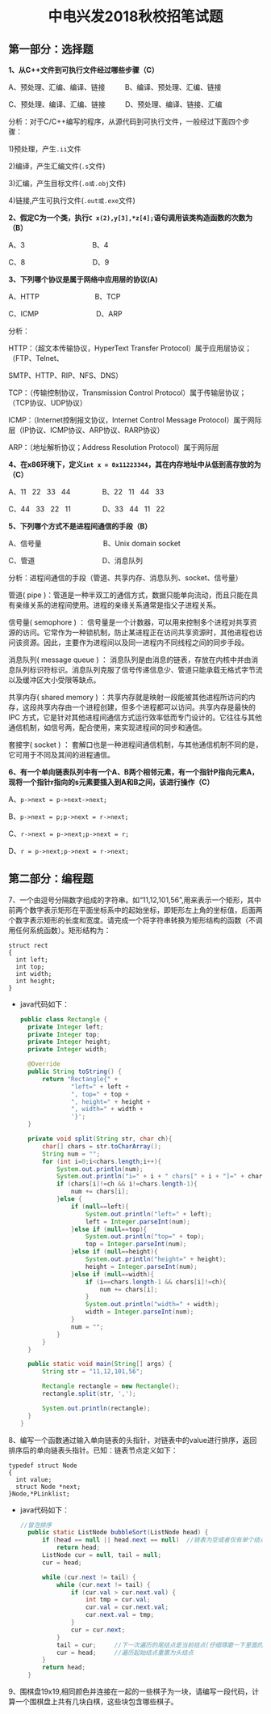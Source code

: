 <h1 align="center">中电兴发2018秋校招笔试题</h1>

## 第一部分：选择题 ##

**1、从C++文件到可执行文件经过哪些步骤（C）**

A、预处理、汇编、编译、链接 &nbsp;&nbsp;&nbsp;&nbsp;&nbsp;&nbsp;&nbsp;&nbsp; B、编译、预处理、汇编、链接

C、预处理、编译、汇编、链接 &nbsp;&nbsp;&nbsp;&nbsp;&nbsp;&nbsp;&nbsp;&nbsp; D、预处理、编译、链接、汇编

分析：对于C/C++编写的程序，从源代码到可执行文件，一般经过下面四个步骤：

1)预处理，产生`.ii`文件

2)编译，产生汇编文件(`.s`文件)

3)汇编，产生目标文件(`.o或.obj`文件)

4)链接,产生可执行文件(`.out或.exe`文件)

**2、假定C为一个类，执行`C x(2),y[3],*z[4];`语句调用该类构造函数的次数为（B）**

A、3 &nbsp;&nbsp;&nbsp;&nbsp;&nbsp;&nbsp;&nbsp;&nbsp;&nbsp;&nbsp;&nbsp;&nbsp;&nbsp;&nbsp;&nbsp;&nbsp;&nbsp;&nbsp;&nbsp;&nbsp;&nbsp;&nbsp;&nbsp;&nbsp;&nbsp;&nbsp;&nbsp;&nbsp;&nbsp;&nbsp;&nbsp;&nbsp; B、4

C、8 &nbsp;&nbsp;&nbsp;&nbsp;&nbsp;&nbsp;&nbsp;&nbsp;&nbsp;&nbsp;&nbsp;&nbsp;&nbsp;&nbsp;&nbsp;&nbsp;&nbsp;&nbsp;&nbsp;&nbsp;&nbsp;&nbsp;&nbsp;&nbsp;&nbsp;&nbsp;&nbsp;&nbsp;&nbsp;&nbsp;&nbsp;&nbsp; D、9

**3、下列哪个协议是属于网络中应用层的协议(A)**

A、HTTP &nbsp;&nbsp;&nbsp;&nbsp;&nbsp;&nbsp;&nbsp;&nbsp;&nbsp;&nbsp;&nbsp;&nbsp;&nbsp;&nbsp;&nbsp;&nbsp;&nbsp;&nbsp;&nbsp;&nbsp;&nbsp;&nbsp;&nbsp;&nbsp;&nbsp;&nbsp; B、TCP

C、ICMP &nbsp;&nbsp;&nbsp;&nbsp;&nbsp;&nbsp;&nbsp;&nbsp;&nbsp;&nbsp;&nbsp;&nbsp;&nbsp;&nbsp;&nbsp;&nbsp;&nbsp;&nbsp;&nbsp;&nbsp;&nbsp;&nbsp;&nbsp;&nbsp;&nbsp;&nbsp;&nbsp; D、ARP

分析：

HTTP：（超文本传输协议，HyperText Transfer Protocol）属于应用层协议；（FTP、Telnet、

SMTP、HTTP、RIP、NFS、DNS）

TCP：（传输控制协议，Transmission Control Protocol）属于传输层协议；（TCP协议、UDP协议）

ICMP：（Internet控制报文协议，Internet Control Message Protocol）属于网际层（IP协议、ICMP协议、ARP协议、RARP协议）

ARP：（地址解析协议；Address Resolution Protocol）属于网际层

**4、在x86环境下，定义`int x = 0x11223344`，其在内存地址中从低到高存放的为（C）**

A、11 &nbsp; 22 &nbsp; 33 &nbsp; 44 &nbsp;&nbsp;&nbsp;&nbsp;&nbsp;&nbsp;&nbsp;&nbsp;&nbsp;&nbsp;&nbsp;&nbsp;&nbsp;&nbsp; B、22 &nbsp; 11 &nbsp; 44 &nbsp; 33

C、44 &nbsp; 33 &nbsp; 22 &nbsp; 11 &nbsp;&nbsp;&nbsp;&nbsp;&nbsp;&nbsp;&nbsp;&nbsp;&nbsp;&nbsp;&nbsp;&nbsp;&nbsp;&nbsp; D、33 &nbsp; 44 &nbsp; 11 &nbsp; 22

**5、下列哪个方式不是进程间通信的手段（B）**

A、信号量 &nbsp;&nbsp;&nbsp;&nbsp;&nbsp;&nbsp;&nbsp;&nbsp;&nbsp;&nbsp;&nbsp;&nbsp;&nbsp;&nbsp;&nbsp;&nbsp;&nbsp;&nbsp;&nbsp;&nbsp;&nbsp;&nbsp;&nbsp;&nbsp;&nbsp;&nbsp;&nbsp;&nbsp;&nbsp; B、Unix domain socket

C、管道 &nbsp;&nbsp;&nbsp;&nbsp;&nbsp;&nbsp;&nbsp;&nbsp;&nbsp;&nbsp;&nbsp;&nbsp;&nbsp;&nbsp;&nbsp;&nbsp;&nbsp;&nbsp;&nbsp;&nbsp;&nbsp;&nbsp;&nbsp;&nbsp;&nbsp;&nbsp;&nbsp;&nbsp;&nbsp;&nbsp;&nbsp;&nbsp; D、消息队列

分析：进程间通信的手段（管道、共享内存、消息队列、socket、信号量）

管道( pipe )：管道是一种半双工的通信方式，数据只能单向流动，而且只能在具有亲缘关系的进程间使用。进程的亲缘关系通常是指父子进程关系。

信号量( semophore ) ： 信号量是一个计数器，可以用来控制多个进程对共享资源的访问。它常作为一种锁机制，防止某进程正在访问共享资源时，其他进程也访问该资源。因此，主要作为进程间以及同一进程内不同线程之间的同步手段。

消息队列( message queue ) ： 消息队列是由消息的链表，存放在内核中并由消息队列标识符标识。消息队列克服了信号传递信息少、管道只能承载无格式字节流以及缓冲区大小受限等缺点。

共享内存( shared memory ) ：共享内存就是映射一段能被其他进程所访问的内存，这段共享内存由一个进程创建，但多个进程都可以访问。共享内存是最快的 IPC 方式，它是针对其他进程间通信方式运行效率低而专门设计的。它往往与其他通信机制，如信号两，配合使用，来实现进程间的同步和通信。

套接字( socket ) ： 套解口也是一种进程间通信机制，与其他通信机制不同的是，它可用于不同及其间的进程通信。

**6、有一个单向链表队列中有一个A、B两个相邻元素，有一个指针P指向元素A，现将一个指针r指向的s元素要插入到A和B之间，该进行操作（C）**

A、`p->next = p->next->next;`

B、`p->next = p;p->next = r->next;`

C、`r->next = p->next;p->next = r;`

D、`r = p->next;p->next = r->next;`

## 第二部分：编程题

7、一个由逗号分隔数字组成的字符串。如“11,12,101,56”,用来表示一个矩形，其中前两个数字表示矩形在平面坐标系中的起始坐标，即矩形左上角的坐标值，后面两个数字表示矩形的长度和宽度。请完成一个将字符串转换为矩形结构的函数（不调用任何系统函数）。矩形结构为：

    struct rect
    {
      int left;
      int top;
      int width;
      int height;
    }

* java代码如下：

  ```java
  public class Rectangle {
    private Integer left;
    private Integer top;
    private Integer height;
    private Integer width;

    @Override
    public String toString() {
        return "Rectangle{" +
                "left=" + left +
                ", top=" + top +
                ", height=" + height +
                ", width=" + width +
                '}';
    }

    private void split(String str, char ch){
        char[] chars = str.toCharArray();
        String num = "";
        for (int i=0;i<chars.length;i++){
            System.out.println(num);
            System.out.println("i=" + i + " chars[" + i + "]=" + chars[i]);
            if (chars[i]!=ch && i!=chars.length-1){
                num += chars[i];
            }else {
                if (null==left){
                    System.out.println("left=" + left);
                    left = Integer.parseInt(num);
                }else if (null==top){
                    System.out.println("top=" + top);
                    top = Integer.parseInt(num);
                }else if (null==height){
                    System.out.println("height=" + height);
                    height = Integer.parseInt(num);
                }else if (null==width){
                    if (i==chars.length-1 && chars[i]!=ch){
                        num += chars[i];
                    }
                    System.out.println("width=" + width);
                    width = Integer.parseInt(num);
                }
                num = "";
            }
        }
    }

    public static void main(String[] args) {
        String str = "11,12,101,56";

        Rectangle rectangle = new Rectangle();
        rectangle.split(str, ',');

        System.out.println(rectangle);
    }
  }
  ```


8、编写一个函数通过输入单向链表的头指针，对链表中的value进行排序，返回排序后的单向链表头指针。已知：链表节点定义如下：

    typedef struct Node
    {
      int value;
      struct Node *next;
    }Node,*PLinklist;

* java代码如下：

  ```java
  //冒泡排序
    public static ListNode bubbleSort(ListNode head) {
        if (head == null || head.next == null)  //链表为空或者仅有单个结点
            return head;
        ListNode cur = null, tail = null;
        cur = head;

        while (cur.next != tail) {
            while (cur.next != tail) {
                if (cur.val > cur.next.val) {
                    int tmp = cur.val;
                    cur.val = cur.next.val;
                    cur.next.val = tmp;
                }
                cur = cur.next;
            }
            tail = cur;     //下一次遍历的尾结点是当前结点(仔细琢磨一下里面的道道)
            cur = head;     //遍历起始结点重置为头结点
        }
        return head;
    }
  ```

9、围棋盘19x19,相同颜色并连接在一起的一些棋子为一块，请编写一段代码，计算一个围棋盘上共有几块白棋，这些块包含哪些棋子。

















